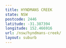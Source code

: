 ```yaml
---
title: HYNDMANS CREEK
state: NSW
postcode: 2446
latitude: -31.387394
longitude: 152.466916
url: /nsw/hyndmans-creek/
layout: suburb
---
```

